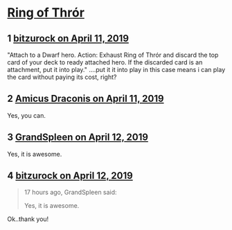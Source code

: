 # [Ring of Thrór](https://community.fantasyflightgames.com/topic/293787-ring-of-thr%C3%B3r/)

## 1 [bitzurock on April 11, 2019](https://community.fantasyflightgames.com/topic/293787-ring-of-thr%C3%B3r/?do=findComment&comment=3675305)

"Attach to a Dwarf hero. Action: Exhaust Ring of Thrór and discard the top card of your deck to ready attached hero. If the discarded card is an attachment, put it into play." ....put it it into play in this case means i can play the card without paying its cost, right?

## 2 [Amicus Draconis on April 11, 2019](https://community.fantasyflightgames.com/topic/293787-ring-of-thr%C3%B3r/?do=findComment&comment=3675318)

Yes, you can.

## 3 [GrandSpleen on April 12, 2019](https://community.fantasyflightgames.com/topic/293787-ring-of-thr%C3%B3r/?do=findComment&comment=3675427)

Yes, it is awesome.

## 4 [bitzurock on April 12, 2019](https://community.fantasyflightgames.com/topic/293787-ring-of-thr%C3%B3r/?do=findComment&comment=3676138)

> 17 hours ago, GrandSpleen said:
> 
> Yes, it is awesome.

Ok..thank you!


